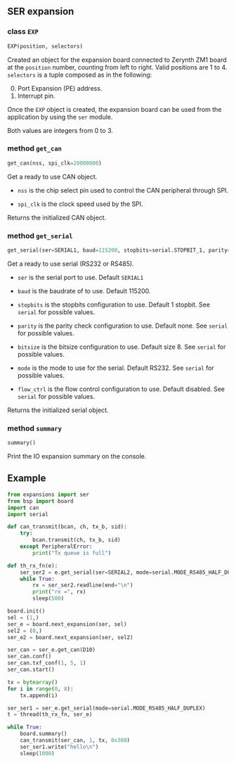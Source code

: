 ## SER expansion

### class `EXP`
```python
EXP(position, selectors)
```
Created an object for the expansion board connected to Zerynth ZM1 board at the `position` number, counting from left to right. Valid positions are 1 to 4.
`selectors` is a tuple composed as in the following:

0. Port Expansion (PE) address.
1. Interrupt pin.

Once the `EXP` object is created, the expansion board can be used from the application by using the `ser` module.

Both values are integers from 0 to 3.

### method `get_can`
```python
get_can(nss, spi_clk=20000000)
```
Get a ready to use CAN object.
* `nss` is the chip select pin used to control the CAN peripheral through SPI.

* `spi_clk` is the clock speed used by the SPI.

Returns the initialized CAN object.

### method `get_serial`
```python
get_serial(ser=SERIAL1, baud=115200, stopbits=serial.STOPBIT_1, parity=serial.PARITY_NONE, bitsize=serial.BITSIZE_8, mode=serial.MODE_UART, flow_ctrl=serial.HW_FLOWCTRL_DISABLE)
```
Get a ready to use serial (RS232 or RS485).
* `ser` is the serial port to use. Default `SERIAL1`

* `baud` is the baudrate of to use. Default 115200.

* `stopbits` is the stopbits configuration to use. Default 1 stopbit. See `serial` for possible values.

* `parity` is the parity check configuration to use. Default none. See `serial` for possible values.

* `bitsize` is the bitsize configuration to use. Default size 8. See `serial` for possible values.

* `mode` is the mode to use for the serial. Default RS232. See `serial` for possible values.

* `flow_ctrl` is the flow control configuration to use. Default disabled. See `serial` for possible values.

Returns the initialized serial object.

### method `summary`
```python
summary()
```
Print the IO expansion summary on the console.

## Example
```python
from expansions import ser
from bsp import board
import can
import serial

def can_transmit(bcan, ch, tx_b, sid):
    try:
        bcan.transmit(ch, tx_b, sid)
    except PeripheralError:
        print("Tx queue is full")

def th_rx_fn(e):
    ser_ser2 = e.get_serial(ser=SERIAL2, mode=serial.MODE_RS485_HALF_DUPLEX)
    while True:
        rx = ser_ser2.readline(end="\n")
        print("rx =", rx)
        sleep(500)

board.init()
sel = (1,)
ser_e = board.next_expansion(ser, sel)
sel2 = (0,)
ser_e2 = board.next_expansion(ser, sel2)

ser_can = ser_e.get_can(D10)
ser_can.conf()
ser_can.txf_conf(1, 5, 1)
ser_can.start()

tx = bytearray()
for i in range(0, 8):
    tx.append(i)

ser_ser1 = ser_e.get_serial(mode=serial.MODE_RS485_HALF_DUPLEX)
t = thread(th_rx_fn, ser_e)

while True:
    board.summary()
    can_transmit(ser_can, 1, tx, 0x300)
    ser_ser1.write("hello\n")
    sleep(1000)
```
